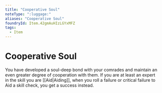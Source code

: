 ```yaml
---
title: "Cooperative Soul"
noteType: ":luggage:"
aliases: "Cooperative Soul"
foundryId: Item.42gmAuHIzLGYxMFZ
tags:
  - Item
---
```


# Cooperative Soul

You have developed a soul-deep bond with your comrades and maintain an even greater degree of cooperation with them. If you are at least an expert in the skill you are [[Aid|Aiding]], when you roll a failure or critical failure to Aid a skill check, you get a success instead.
